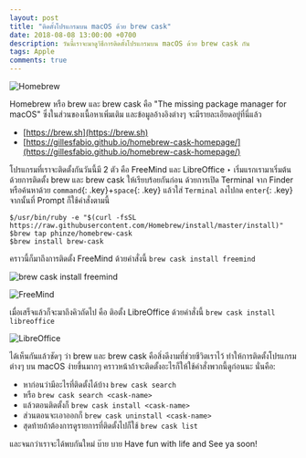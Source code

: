 ```yaml
---
layout: post
title: "ติดตั้งโปรแกรมบน macOS ด้วย brew cask"
date: 2018-08-08 13:00:00 +0700
description: วันนี้เราจะมาดูวิธีการติดตั้งโปรแกรมบน macOS ด้วย brew cask กัน
tags: Apple
comments: true
---
```

![Homebrew](https://res.cloudinary.com/sdees-reallife/image/upload/c_scale,w_200/v1533708271/homebrew-256x256.png)

Homebrew หรือ  brew และ brew cask คือ "The missing package manager for macOS" ซึ่งในส่วนของเนื้อหาเพิ่มเติม และข้อมูลอ้างอิงต่างๆ จะมีรายละเอียดอยู่ที่นี่แล้ว
- [https://brew.sh](https://brew.sh)
- [https://gillesfabio.github.io/homebrew-cask-homepage/](https://gillesfabio.github.io/homebrew-cask-homepage/)

โปรแกรมที่เราจะติดตั้งกันวันนี้มี 2 ตัว คือ FreeMind และ LibreOffice ‣ เริ่มแรกเรามาเริ่มต้นด้วยการติดตั้ง brew และ brew cask ให้เรียบร้อยกันก่อน ด้วยการเปิด Terminal จาก Finder หรือค้นหาด้วย `command`{: .key}+`space`{: .key} แล้วใส่ `Terminal` ลงไปกด `enter`{: .key} จากนั้นที่ Prompt ก็ใช้คำสั่งตามนี้
```
$/usr/bin/ruby -e "$(curl -fsSL https://raw.githubusercontent.com/Homebrew/install/master/install)"
$brew tap phinze/homebrew-cask
$brew install brew-cask
```
คราวนี้ก็มาถึงการติดตั้ง FreeMind ด้วยคำสั่งนี้ `brew cask install freemind`

![brew cask install freemind](https://res.cloudinary.com/sdees-reallife/image/upload/c_scale,w_400/v1533706401/Screen_Shot_2561-08-08_at_12.27.01.png)

![FreeMind](https://res.cloudinary.com/sdees-reallife/image/upload/c_scale,w_400/v1533706406/Screen_Shot_2561-08-08_at_12.28.02.png)

เมื่อเสร็จแล้วก็จะมาถึงคิวถัดไป คือ ติอตั้ง LibreOffice ด้วยคำสั่งนี้ `brew cask install libreoffice`

![LibreOffice](https://res.cloudinary.com/sdees-reallife/image/upload/c_scale,w_600/v1533706403/Screen_Shot_2561-08-08_at_12.27.18.png)

ได้เห็นกันแล้วชัดๆ ว่า brew และ brew cask คือสิ่งดีงามที่ช่วยชีวิตเราไว้ ทำให้การติดตั้งโปรแกรมต่างๆ บน macOS ง่ายขึ้นมากๆ คราวหน้าถ้าจะติดตั้งอะไรก็ให้ใช้คำสั่งพวกนี้ดูก่อนนะ นั่นคือ:
- หาก่อนว่ามีอะไรที่ติดตั้งได้บ้าง `brew cask search`
- หรือ `brew cask search <cask-name>`
- แล้วตอนติดตั้งก็ `brew cask install <cask-name>`
- ส่วนตอนจะเอาออกก็ `brew cask uninstall <cask-name>`
- สุดท้ายถ้าต้องการดูรายการที่ติดตั้งไปก็ใช้ `brew cask list`

และจนกว่าเราจะได้พบกันใหม่ บ๊าย บาย Have fun with life and See ya soon!
